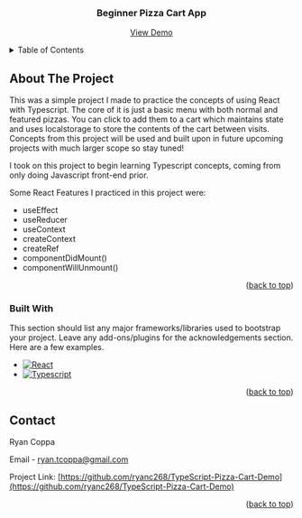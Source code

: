 <a name="readme-top"></a>

<br />
<div align="center">

  <h3 align="center">Beginner Pizza Cart App</h3>

  <p align="center">
    <a href="https://ryanc268-typescript-pizza-cart-demo.netlify.app/">View Demo</a>
  </p>
</div>

<!-- TABLE OF CONTENTS -->
<details>
  <summary>Table of Contents</summary>
  <ol>
    <li>
      <a href="#about-the-project">About The Project</a>
      <ul>
        <li><a href="#built-with">Built With</a></li>
      </ul>
    </li>
    <li><a href="#contact">Contact</a></li>
  </ol>
</details>

## About The Project

This was a simple project I made to practice the concepts of using React with Typescript. The core of it is just a basic menu with both normal and featured pizzas. You can click to add them to a cart which maintains state and uses localstorage to store the contents of the cart between visits. Concepts from this project will be used and built upon in future upcoming projects with much larger scope so stay tuned!

I took on this project to begin learning Typescript concepts, coming from only doing Javascript front-end prior.

Some React Features I practiced in this project were:

- useEffect
- useReducer
- useContext
- createContext
- createRef
- componentDidMount()
- componentWillUnmount()

<p align="right">(<a href="#readme-top">back to top</a>)</p>

### Built With

This section should list any major frameworks/libraries used to bootstrap your project. Leave any add-ons/plugins for the acknowledgements section. Here are a few examples.

- [![React][react.js]][react-url]
- [![Typescript][typescript.ts]][typescript-url]

<p align="right">(<a href="#readme-top">back to top</a>)</p>

## Contact

Ryan Coppa

Email - ryan.tcoppa@gmail.com

Project Link: [https://github.com/ryanc268/TypeScript-Pizza-Cart-Demo](https://github.com/ryanc268/TypeScript-Pizza-Cart-Demo)

<p align="right">(<a href="#readme-top">back to top</a>)</p>

[react.js]: https://img.shields.io/badge/React-20232A?style=for-the-badge&logo=react&logoColor=61DAFB
[react-url]: https://reactjs.org/
[typescript.ts]: https://shields.io/badge/TypeScript-3178C6?logo=TypeScript&logoColor=FFF&style=flat-square
[typescript-url]: https://www.typescriptlang.org/
